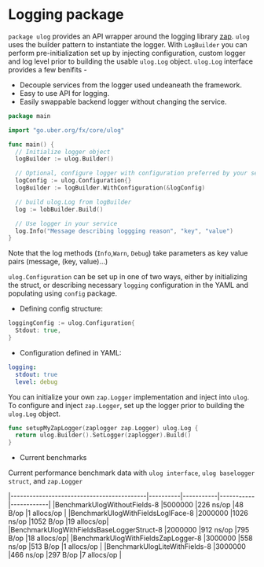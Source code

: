 # Logging package

`package ulog` provides an API wrapper around the logging library [zap](https://github.com/uber-go/zap).
`ulog` uses the builder pattern to instantiate the logger. With `LogBuilder` you can perform pre-initialization set up
by injecting configuration, custom logger and log level prior to building the usable `ulog.Log` object. `ulog.Log`
interface provides a few benifits -
- Decouple services from the logger used undeaneath the framework.
- Easy to use API for logging.
- Easily swappable backend logger without changing the service.

```go
package main

import "go.uber.org/fx/core/ulog"

func main() {
  // Initialize logger object
  logBuilder := ulog.Builder()

  // Optional, configure logger with configuration preferred by your service
  logConfig := ulog.Configuration{}
  logBuilder := logBuilder.WithConfiguration(&logConfig)

  // build ulog.Log from logBuilder
  log := lobBuilder.Build()

  // Use logger in your service
  log.Info("Message describing loggging reason", "key", "value")
}
```

Note that the log methods (`Info`,`Warn`, `Debug`) take parameters as key value
pairs (message, (key, value)...)

`ulog.Configuration` can be set up in one of two ways, either by initializing the struct,
or describing necessary `logging` configuration in the YAML and populating using `config` package.

* Defining config structure:

```go
loggingConfig := ulog.Configuration{
  Stdout: true,
}
```

* Configuration defined in YAML:

```yaml
logging:
  stdout: true
  level: debug
```

You can initialize your own `zap.Logger` implementation and inject into `ulog`.
To configure and inject `zap.Logger`, set up the logger prior to building
the `ulog.Log` object.

```go
func setupMyZapLogger(zaplogger zap.Logger) ulog.Log {
  return ulog.Builder().SetLogger(zaplogger).Build()
}
```

* Current benchmarks

Current performance benchmark data with `ulog interface`, `ulog baselogger struct`, and `zap.Logger`

|-------------------------------------------|----------|-----------|-----------|------------|
|BenchmarkUlogWithoutFields-8               |5000000   |226 ns/op  |48 B/op    |1 allocs/op |
|BenchmarkUlogWithFieldsLogIFace-8          |2000000   |1026 ns/op |1052 B/op  |19 allocs/op|
|BenchmarkUlogWithFieldsBaseLoggerStruct-8  |2000000   |912 ns/op  |795 B/op   |18 allocs/op|
|BenchmarkUlogWithFieldsZapLogger-8         |3000000   |558 ns/op  |513 B/op   |1 allocs/op |
|BenchmarkUlogLiteWithFields-8              |3000000   |466 ns/op  |297 B/op   |7 allocs/op |

